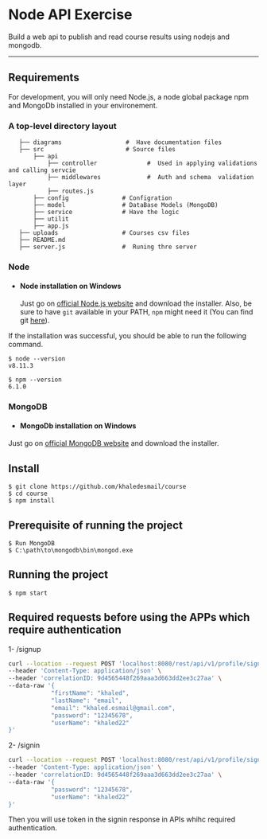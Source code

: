 # Node API Exercise

Build a web api to publish and read course results using nodejs and mongodb.

---
## Requirements

For development, you will only need Node.js, a node global package npm and MongoDb installed in your environement.

### A top-level directory layout
 ``` bash.
    ├── diagrams                  #  Have documentation files
    ├── src                       # Source files 
        ├── api                 
            ├── controller              #  Used in applying validations and calling servcie
            ├── middlewares             #  Auth and schema  validation layer
            ├── routes.js  
        ├── config               # Configration 
        ├── model                # DataBase Models (MongoDB)
        ├── service              # Have the logic
        ├── utilit              
        ├── app.js
    ├── uploads                  # Courses csv files
    ├── README.md
    ├── server.js                #  Runing thre server
```
### Node
- #### Node installation on Windows

  Just go on [official Node.js website](https://nodejs.org/) and download the installer.
Also, be sure to have `git` available in your PATH, `npm` might need it (You can find git [here](https://git-scm.com/)).

If the installation was successful, you should be able to run the following command.

    $ node --version
    v8.11.3

    $ npm --version
    6.1.0
    
### MongoDB
 - #### MongoDb installation on Windows

  Just go on [official MongoDB website](https://docs.mongodb.com/manual/tutorial/install-mongodb-on-windows/) and download the installer.
 
## Install
    $ git clone https://github.com/khaledesmail/course
    $ cd course
    $ npm install

## Prerequisite of running the project

    $ Run MongoDB
    $ C:\path\to\mongodb\bin\mongod.exe
## Running the project

    $ npm start

## Required requests before using the APPs which require authentication

1- /signup
```bash
curl --location --request POST 'localhost:8080/rest/api/v1/profile/signup' \
--header 'Content-Type: application/json' \
--header 'correlationID: 9d4565448f269aaa3d663dd2ee3c27aa' \
--data-raw '{
            "firstName": "khaled",
            "lastName": "email",
            "email": "khaled.esmail@gmail.com",
            "password": "12345678",
            "userName": "khaled22"
}'
```
2- /signin
```bash
curl --location --request POST 'localhost:8080/rest/api/v1/profile/signin' \
--header 'Content-Type: application/json' \
--header 'correlationID: 9d4565448f269aaa3d663dd2ee3c27aa' \
--data-raw '{
            "password": "12345678",
            "userName": "khaled22"
}'
```
  Then you will use token in the signin response in APIs whihc required authentication.